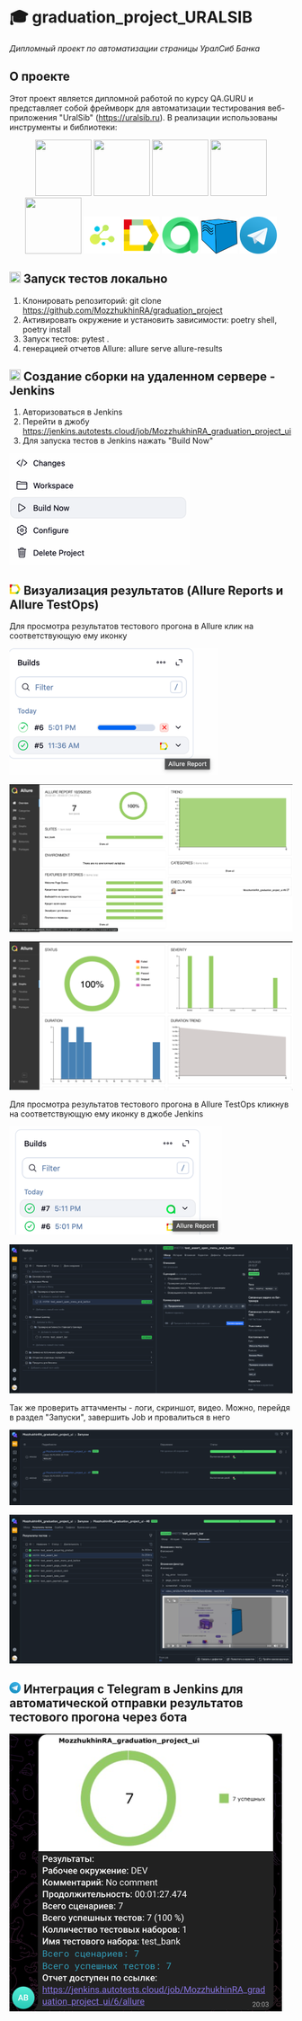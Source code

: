 # 🎓 graduation_project_URALSIB

*Дипломный проект по автоматизации страницы УралСиб Банка*

## О проекте

Этот проект является дипломной работой по курсу QA.GURU и представляет собой фреймворк для автоматизации тестирования веб-приложения "UralSib" (https://uralsib.ru). В реализации использованы инструменты и библиотеки:

<p  align="center">
  
  <img src="https://cdn.jsdelivr.net/gh/devicons/devicon@latest/icons/python/python-original.svg" height="100" width="100"/>
  <img src="https://cdn.jsdelivr.net/gh/devicons/devicon@latest/icons/jenkins/jenkins-original.svg" height="100" width="100"/>
  <img src="https://cdn.jsdelivr.net/gh/devicons/devicon@latest/icons/pytest/pytest-original.svg" height="100" width="100"/>
  <img src="https://cdn.jsdelivr.net/gh/devicons/devicon@latest/icons/github/github-original.svg" height="100" width="100"/>
  <img src="https://cdn.jsdelivr.net/gh/devicons/devicon@latest/icons/selenium/selenium-original.svg" height="100" width="100"/>
  <code><img width="13%" title="Selene" src="data/logo/selene.png" alt="selene"/></code>
  <code><img width="13%" title="Allure Report" src="data/logo/allure_report.png" alt="allure"></code>
  <code><img width="13%" title="Allure Report" src="data/logo/allure_testops.png" alt="alluretest"></code>
  <code><img width="13%" title="Allure Report" src="data/logo/selenoid.png" alt="selenoid"></code>
  <code><img width="13%" title="Allure Report" src="data/logo/tg.png" alt="tg"></code>
</p>

## <img src="https://cdn.jsdelivr.net/gh/devicons/devicon@latest/icons/python/python-original.svg" height="20" width="20"> Запуск тестов локально

1) Клонировать репозиторий: git clone https://github.com/MozzhukhinRA/graduation_project
2) Активировать окружение и установить зависимости: poetry shell, poetry install
3) Запуск тестов: pytest .
4) генерацией отчетов Allure: allure serve allure-results

##   <img src="https://cdn.jsdelivr.net/gh/devicons/devicon@latest/icons/jenkins/jenkins-original.svg" height="20" width="20"/> Создание сборки на удаленном сервере - Jenkins

1) Авторизоваться в Jenkins
2) Перейти в джобу https://jenkins.autotests.cloud/job/MozzhukhinRA_graduation_project_ui
3) Для запуска тестов в Jenkins нажать "Build Now"

<p><img title="jenkins_build" src="data/logo/jen1.png"></p>

## <img width="4%" title="allure" src="data/logo/allure_report.png"> Визуализация результатов (Allure Reports и Allure TestOps)

Для просмотра результатов тестового прогона в Allure клик на соответствующую ему иконку

<p><img title="allure" src="data/logo/img.png"></p>
<p><img title="allure" src="data/logo/img_allure.png"></p>
<p><img title="allure" src="data/logo/img_allure_2.png"></p>



Для просмотра результатов тестового прогона в Allure TestOps кликнув на соответствующую ему иконку в джобе Jenkins

<p><img title="allure_testops" src="data/logo/job_testops.png"></p>
<p><img title="allure_testops" src="data/logo/img_testops.png"></p>

Так же проверить аттачменты - логи, скриншот, видео. Можно, перейдя в раздел "Запуски", завершить Job и провалиться в него

<p><img title="allure_testops" src="data/logo/job.png"></p>
<p><img title="allure_testops" src="data/logo/attach.png"></p>



## <img width="4%" title="tg" src="data/logo/tg.png"> Интеграция с Telegram в Jenkins для автоматической отправки результатов тестового прогона через бота

<p><img title="telegram" src="data/logo/report_tg.png"></p>
